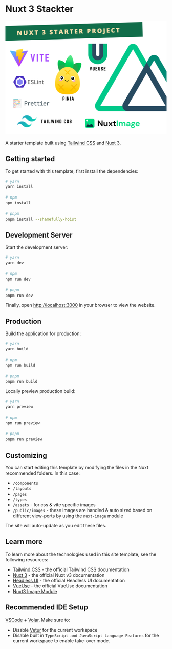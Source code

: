# Nuxt 3 Stackter

![Cover Image](https://raw.githubusercontent.com/shamscorner/images/main/nuxt-3-stackter.png)

A starter template built using [Tailwind CSS](https://tailwindcss.com) and [Nuxt 3](https://v3.nuxtjs.org).

## Getting started

To get started with this template, first install the dependencies:

```bash
# yarn
yarn install

# npm
npm install

# pnpm
pnpm install --shamefully-hoist
```

## Development Server

Start the development server:

```bash
# yarn
yarn dev

# npm
npm run dev

# pnpm
pnpm run dev
```

Finally, open [http://localhost:3000](http://localhost:3000) in your browser to view the website.

## Production

Build the application for production:

```bash
# yarn
yarn build 

# npm
npm run build 

# pnpm
pnpm run build 
```

Locally preview production build:

```bash
# yarn
yarn preview 

# npm
npm run preview 

# pnpm
pnpm run preview 
```

## Customizing

You can start editing this template by modifying the files in the Nuxt recommended folders. In this case:

- `/components` 
- `/layouts`
- `/pages`
- `/types`
- `/assets` - for css & vite specific images
- `/public/images` - these images are handled & auto sized based on different view-ports by using the `nuxt-image` module

The site will auto-update as you edit these files.

## Learn more

To learn more about the technologies used in this site template, see the following resources:

- [Tailwind CSS](https://tailwindcss.com/docs) - the official Tailwind CSS documentation
- [Nuxt 3](https://v3.nuxtjs.org) - the official Nuxt v3 documentation
- [Headless UI](https://headlessui.dev) - the official Headless UI documentation
- [VueUse](https://vueuse.org/) - the official VueUse documentation
- [Nuxt3 Image Module](https://v1.image.nuxtjs.org/get-started/)


## Recommended IDE Setup

[VSCode](https://code.visualstudio.com/) + [Volar](https://marketplace.visualstudio.com/items?itemName=Vue.volar). Make sure to:
- Disable [Vetur](https://marketplace.visualstudio.com/items?itemName=octref.vetur) for the current workspace
- Disable built in `TypeScript and JavaScript Language Features` for the current workspace to enable take-over mode.
